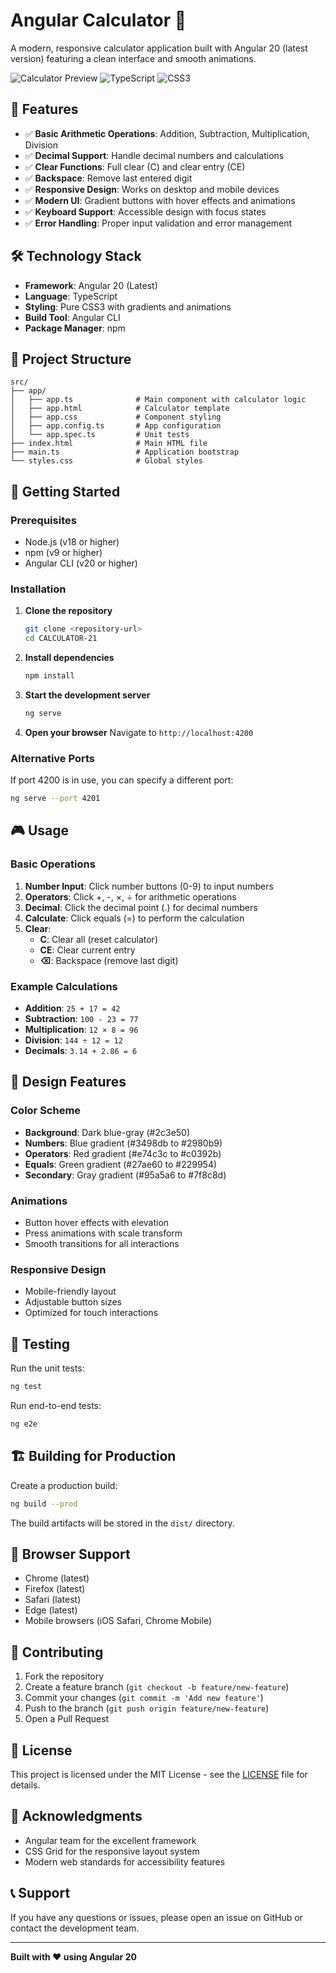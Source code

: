 # Angular Calculator 🧮

A modern, responsive calculator application built with Angular 20 (latest version) featuring a clean interface and smooth animations.

![Calculator Preview](https://img.shields.io/badge/Angular-20-red?style=for-the-badge&logo=angular)
![TypeScript](https://img.shields.io/badge/TypeScript-5.0-blue?style=for-the-badge&logo=typescript)
![CSS3](https://img.shields.io/badge/CSS3-Styled-blue?style=for-the-badge&logo=css3)

## 🚀 Features

- ✅ **Basic Arithmetic Operations**: Addition, Subtraction, Multiplication, Division
- ✅ **Decimal Support**: Handle decimal numbers and calculations
- ✅ **Clear Functions**: Full clear (C) and clear entry (CE)
- ✅ **Backspace**: Remove last entered digit
- ✅ **Responsive Design**: Works on desktop and mobile devices
- ✅ **Modern UI**: Gradient buttons with hover effects and animations
- ✅ **Keyboard Support**: Accessible design with focus states
- ✅ **Error Handling**: Proper input validation and error management

## 🛠️ Technology Stack

- **Framework**: Angular 20 (Latest)
- **Language**: TypeScript
- **Styling**: Pure CSS3 with gradients and animations
- **Build Tool**: Angular CLI
- **Package Manager**: npm

## 📁 Project Structure

```
src/
├── app/
│   ├── app.ts              # Main component with calculator logic
│   ├── app.html            # Calculator template
│   ├── app.css             # Component styling
│   ├── app.config.ts       # App configuration
│   └── app.spec.ts         # Unit tests
├── index.html              # Main HTML file
├── main.ts                 # Application bootstrap
└── styles.css              # Global styles
```

## 🚀 Getting Started

### Prerequisites

- Node.js (v18 or higher)
- npm (v9 or higher)
- Angular CLI (v20 or higher)

### Installation

1. **Clone the repository**
   ```bash
   git clone <repository-url>
   cd CALCULATOR-21
   ```

2. **Install dependencies**
   ```bash
   npm install
   ```

3. **Start the development server**
   ```bash
   ng serve
   ```

4. **Open your browser**
   Navigate to `http://localhost:4200`

### Alternative Ports

If port 4200 is in use, you can specify a different port:
```bash
ng serve --port 4201
```

## 🎮 Usage

### Basic Operations

1. **Number Input**: Click number buttons (0-9) to input numbers
2. **Operators**: Click +, -, ×, ÷ for arithmetic operations
3. **Decimal**: Click the decimal point (.) for decimal numbers
4. **Calculate**: Click equals (=) to perform the calculation
5. **Clear**: 
   - **C**: Clear all (reset calculator)
   - **CE**: Clear current entry
   - **⌫**: Backspace (remove last digit)

### Example Calculations

- **Addition**: `25 + 17 = 42`
- **Subtraction**: `100 - 23 = 77`
- **Multiplication**: `12 × 8 = 96`
- **Division**: `144 ÷ 12 = 12`
- **Decimals**: `3.14 + 2.86 = 6`

## 🎨 Design Features

### Color Scheme
- **Background**: Dark blue-gray (#2c3e50)
- **Numbers**: Blue gradient (#3498db to #2980b9)
- **Operators**: Red gradient (#e74c3c to #c0392b)
- **Equals**: Green gradient (#27ae60 to #229954)
- **Secondary**: Gray gradient (#95a5a6 to #7f8c8d)

### Animations
- Button hover effects with elevation
- Press animations with scale transform
- Smooth transitions for all interactions

### Responsive Design
- Mobile-friendly layout
- Adjustable button sizes
- Optimized for touch interactions

## 🧪 Testing

Run the unit tests:
```bash
ng test
```

Run end-to-end tests:
```bash
ng e2e
```

## 🏗️ Building for Production

Create a production build:
```bash
ng build --prod
```

The build artifacts will be stored in the `dist/` directory.

## 📱 Browser Support

- Chrome (latest)
- Firefox (latest)
- Safari (latest)
- Edge (latest)
- Mobile browsers (iOS Safari, Chrome Mobile)

## 🤝 Contributing

1. Fork the repository
2. Create a feature branch (`git checkout -b feature/new-feature`)
3. Commit your changes (`git commit -m 'Add new feature'`)
4. Push to the branch (`git push origin feature/new-feature`)
5. Open a Pull Request

## 📝 License

This project is licensed under the MIT License - see the [LICENSE](LICENSE) file for details.

## 🙏 Acknowledgments

- Angular team for the excellent framework
- CSS Grid for the responsive layout system
- Modern web standards for accessibility features

## 📞 Support

If you have any questions or issues, please open an issue on GitHub or contact the development team.

---

**Built with ❤️ using Angular 20**
